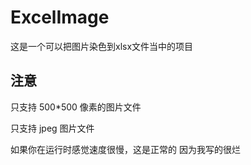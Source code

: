 # ExcelImage
这是一个可以把图片染色到xlsx文件当中的项目

## 注意
只支持 500*500 像素的图片文件

只支持 jpeg 图片文件

如果你在运行时感觉速度很慢，这是正常的
因为我写的很烂

